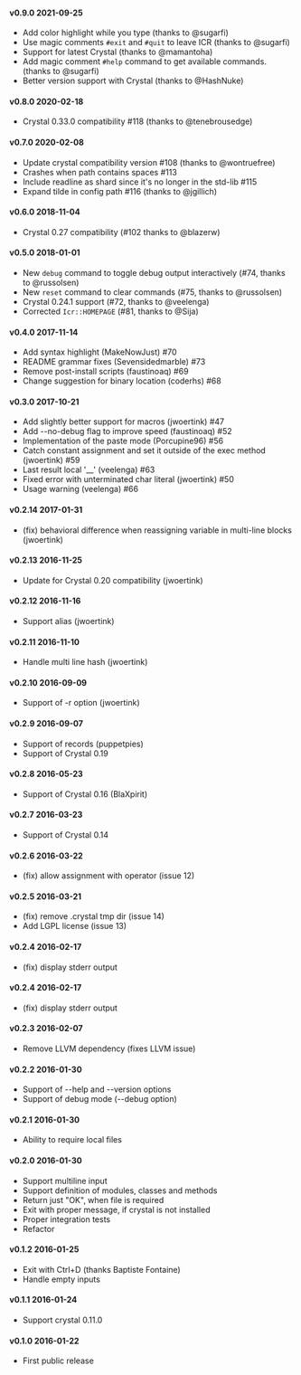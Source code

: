 #### v0.9.0 2021-09-25
* Add color highlight while you type (thanks to @sugarfi)
* Use magic comments `#exit` and `#quit` to leave ICR (thanks to @sugarfi)
* Support for latest Crystal (thanks to @mamantoha)
* Add magic comment `#help` command to get available commands. (thanks to @sugarfi)
* Better version support with Crystal (thanks to @HashNuke)

#### v0.8.0 2020-02-18
* Crystal 0.33.0 compatibility #118 (thanks to @tenebrousedge)

#### v0.7.0 2020-02-08

* Update crystal compatibility version #108 (thanks to @wontruefree)
* Crashes when path contains spaces #113
* Include readline as shard since it's no longer in the std-lib #115
* Expand tilde in config path #116 (thanks to @jgillich)

#### v0.6.0 2018-11-04
* Crystal 0.27 compatibility (#102 thanks to @blazerw)

#### v0.5.0 2018-01-01
* New `debug` command to toggle debug output interactively (#74, thanks to @russolsen)
* New `reset` command to clear commands (#75, thanks to @russolsen)
* Crystal 0.24.1 support (#72, thanks to @veelenga)
* Corrected `Icr::HOMEPAGE` (#81, thanks to @Sija)

#### v0.4.0 2017-11-14
* Add syntax highlight (MakeNowJust) #70
* README grammar fixes (Sevensidedmarble) #73
* Remove post-install scripts (faustinoaq) #69
* Change suggestion for binary location (coderhs) #68

#### v0.3.0 2017-10-21
* Add slightly better support for macros (jwoertink) #47
* Add --no-debug flag to improve speed (faustinoaq) #52
* Implementation of the paste mode (Porcupine96) #56
* Catch constant assignment and set it outside of the exec method (jwoertink) #59
* Last result local '__' (veelenga) #63
* Fixed error with unterminated char literal (jwoertink) #50
* Usage warning (veelenga) #66

#### v0.2.14 2017-01-31
* (fix) behavioral difference when reassigning variable in multi-line blocks (jwoertink)

#### v0.2.13 2016-11-25
* Update for Crystal 0.20 compatibility (jwoertink)

#### v0.2.12 2016-11-16
* Support alias (jwoertink)

#### v0.2.11 2016-11-10
* Handle multi line hash (jwoertink)

#### v0.2.10 2016-09-09
* Support of -r option (jwoertink)

#### v0.2.9 2016-09-07
* Support of records (puppetpies)
* Support of Crystal 0.19

#### v0.2.8 2016-05-23
* Support of Crystal 0.16 (BlaXpirit)

#### v0.2.7 2016-03-23
* Support of Crystal 0.14

#### v0.2.6 2016-03-22
* (fix) allow assignment with operator (issue 12)

#### v0.2.5 2016-03-21
* (fix) remove .crystal tmp dir (issue 14)
* Add LGPL license (issue  13)

#### v0.2.4 2016-02-17
* (fix) display stderr output

#### v0.2.4 2016-02-17
* (fix) display stderr output

#### v0.2.3 2016-02-07
* Remove LLVM dependency (fixes LLVM issue)

#### v0.2.2 2016-01-30
* Support of --help and --version options
* Support of debug mode (--debug option)

#### v0.2.1 2016-01-30
* Ability to require local files

#### v0.2.0 2016-01-30
* Support multiline input
* Support definition of modules, classes and methods
* Return just "OK", when file is required
* Exit with proper message, if crystal is not installed
* Proper integration tests
* Refactor

#### v0.1.2 2016-01-25
* Exit with Ctrl+D (thanks Baptiste Fontaine)
* Handle empty inputs

#### v0.1.1 2016-01-24
* Support crystal 0.11.0

#### v0.1.0 2016-01-22
* First public release
